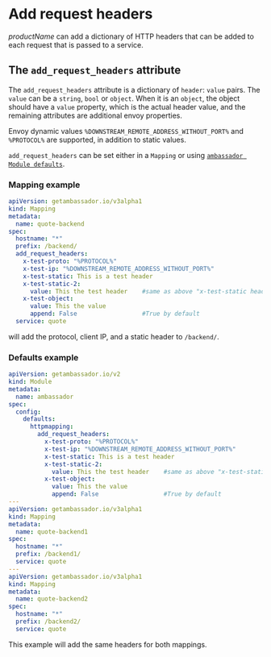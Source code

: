 # Add request headers

$productName$ can add a dictionary of HTTP headers that can be added to each request that is passed to a service.

## The `add_request_headers` attribute

The `add_request_headers` attribute is a dictionary of `header`: `value` pairs. The `value` can be a `string`, `bool` or `object`. When it is an `object`, the object should have a `value` property, which is the actual header value, and the remaining attributes are additional envoy properties.

Envoy dynamic values `%DOWNSTREAM_REMOTE_ADDRESS_WITHOUT_PORT%` and `%PROTOCOL%` are supported, in addition to static values.

`add_request_headers` can be set either in a `Mapping` or using [`ambassador Module defaults`](../../defaults).

### Mapping example

```yaml
apiVersion: getambassador.io/v3alpha1
kind: Mapping
metadata:
  name: quote-backend
spec:
  hostname: "*"
  prefix: /backend/
  add_request_headers:
    x-test-proto: "%PROTOCOL%"
    x-test-ip: "%DOWNSTREAM_REMOTE_ADDRESS_WITHOUT_PORT%"
    x-test-static: This is a test header
    x-test-static-2:
      value: This the test header    #same as above "x-test-static header"
    x-test-object:
      value: This the value
      append: False                  #True by default
  service: quote
  ```

will add the protocol, client IP, and a static header to `/backend/`.

### Defaults example

```yaml
apiVersion: getambassador.io/v2
kind: Module
metadata:
  name: ambassador
spec:
  config:
    defaults:
      httpmapping:
        add_request_headers:
          x-test-proto: "%PROTOCOL%"
          x-test-ip: "%DOWNSTREAM_REMOTE_ADDRESS_WITHOUT_PORT%"
          x-test-static: This is a test header
          x-test-static-2:
            value: This the test header    #same as above "x-test-static header"
          x-test-object:
            value: This the value
            append: False                  #True by default
---
apiVersion: getambassador.io/v3alpha1
kind: Mapping
metadata:
  name: quote-backend1
spec:
  hostname: "*"
  prefix: /backend1/
  service: quote
---
apiVersion: getambassador.io/v3alpha1
kind: Mapping
metadata:
  name: quote-backend2
spec:
  hostname: "*"
  prefix: /backend2/
  service: quote
```

This example will add the same headers for both mappings.
